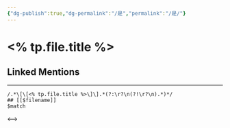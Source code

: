 ```yaml
---
{"dg-publish":true,"dg-permalink":"/是","permalink":"/是/"}
---
```


# <% tp.file.title %>

## Linked Mentions


---

```expander
/.*\[\[<% tp.file.title %>\]\].*(?:\r?\n(?!\r?\n).*)*/
## [[$filename]]
$match
```

<-->